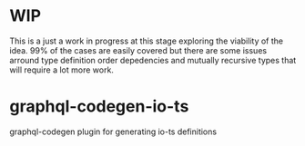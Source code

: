 # WIP

This is a just a work in progress at this stage exploring the viability of the idea. 99% of the cases are easily covered but there are some issues arround type definition order depedencies and mutually recursive types that will require a lot more work.

# graphql-codegen-io-ts
graphql-codegen plugin for generating io-ts definitions 
